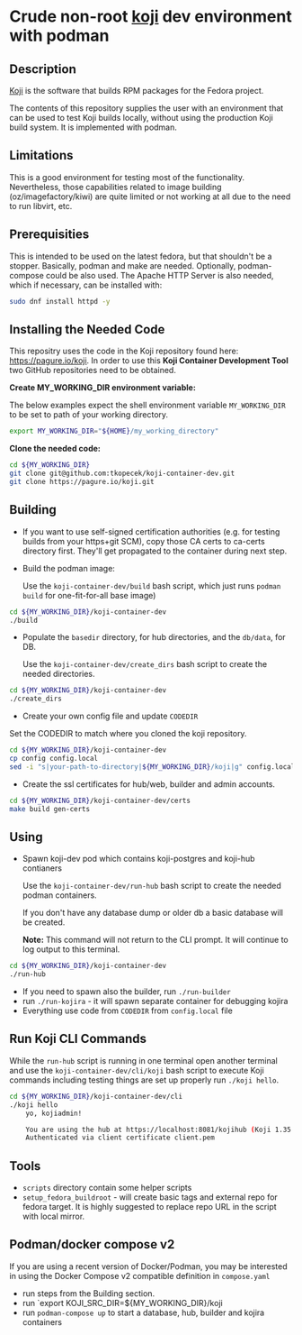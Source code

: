 # Crude non-root [koji](https://pagure.io/koji) dev environment with podman

## Description

[Koji](https://pagure.io/koji) is the software that builds RPM packages
for the Fedora project.

The contents of this repository supplies the user with an environment that
can be used to test Koji builds locally, without using the production
Koji build system. It is implemented with podman.

## Limitations

This is a good environment for testing most of the functionality. Nevertheless,
those capabilities related to image building (oz/imagefactory/kiwi) are quite
limited or not working at all due to the need to run libvirt, etc.

## Prerequisities

This is intended to be used on the latest fedora, but that shouldn't be a stopper.
Basically, podman and make are needed. Optionally, podman-compose could be also used.
The Apache HTTP Server is also needed, which if necessary, can be installed with:

```bash
sudo dnf install httpd -y
```

## Installing the Needed Code

This repositry uses the code in the Koji repository found here: https://pagure.io/koji. In order
to use this **Koji Container Development Tool** two GitHub repositories need to be obtained.

**Create MY_WORKING_DIR environment variable:**

The below examples expect the shell environment variable `MY_WORKING_DIR` to be set
to path of your working directory.

```bash
export MY_WORKING_DIR="${HOME}/my_working_directory"
```
**Clone the needed code:**

```bash
cd ${MY_WORKING_DIR}
git clone git@github.com:tkopecek/koji-container-dev.git
git clone https://pagure.io/koji.git
```

## Building

* If you want to use self-signed certification authorities (e.g. for testing builds
  from your https+git SCM), copy those CA certs to ca-certs directory first. They'll
  get propagated to the container during next step.
* Build the podman image:

  Use the `koji-container-dev/build` bash script, which just runs `podman build` for one-fit-for-all base image)

```bash
cd ${MY_WORKING_DIR}/koji-container-dev
./build
```

* Populate the `basedir` directory, for hub directories, and the `db/data`, for DB.

  Use the `koji-container-dev/create_dirs` bash script to create the needed directories.

```bash
cd ${MY_WORKING_DIR}/koji-container-dev
./create_dirs
```

* Create your own config file and update `CODEDIR`

Set the CODEDIR to match where you cloned the koji repository.

```bash
cd ${MY_WORKING_DIR}/koji-container-dev
cp config config.local
sed -i "s|your-path-to-directory|${MY_WORKING_DIR}/koji|g" config.local
```
* Create the ssl certificates for hub/web, builder and admin accounts.

```bash
cd ${MY_WORKING_DIR}/koji-container-dev/certs
make build gen-certs
```

## Using

* Spawn koji-dev pod which contains koji-postgres and koji-hub contianers

  Use the `koji-container-dev/run-hub` bash script to create the needed podman containers.

  If you don't have any database dump or older db a basic database will be created.

  **Note:** This command will not return to the CLI prompt. It will continue to log output
  to this terminal.

```bash
cd ${MY_WORKING_DIR}/koji-container-dev
./run-hub
```

* If you need to spawn also the builder, run `./run-builder`
* run `./run-kojira` - it will spawn separate container for debugging kojira
* Everything use code from `CODEDIR` from `config.local` file

## Run Koji CLI Commands

  While the `run-hub` script is running in one terminal open another terminal and
  use the `koji-container-dev/cli/koji` bash script to execute Koji commands including
  testing things are set up properly run `./koji hello`.

```bash
cd ${MY_WORKING_DIR}/koji-container-dev/cli
./koji hello
    yo, kojiadmin!

    You are using the hub at https://localhost:8081/kojihub (Koji 1.35.3)
    Authenticated via client certificate client.pem
```

## Tools

* `scripts` directory contain some helper scripts
* `setup_fedora_buildroot` - will create basic tags and external repo for
  fedora target. It is highly suggested to replace repo URL in the script with
  local mirror.

## Podman/docker compose v2

If you are using a recent version of Docker/Podman, you may be interested in using
the Docker Compose v2 compatible definition in `compose.yaml`

* run steps from the Building section.
* run `export KOJI_SRC_DIR=${MY_WORKING_DIR}/koji
* run `podman-compose up` to start a database, hub, builder and kojira containers

